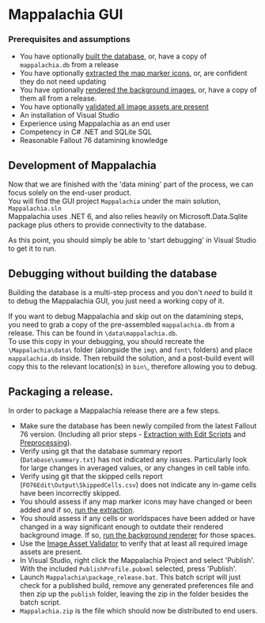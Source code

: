 # Mappalachia GUI

### Prerequisites and assumptions
* You have optionally [built the database](Ingest.md), or, have a copy of `mappalachia.db` from a release
* You have optionally [extracted the map marker icons](IconExtraction.md), or, are confident they do not need updating
* You have optionally [rendered the background images](BackgroundRendering.md), or, have a copy of them all from a release.
* You have optionally [validated all image assets are present](ImageAssetValidation.md)
* An installation of Visual Studio
* Experience using Mappalachia as an end user
* Competency in C# .NET and SQLite SQL
* Reasonable Fallout 76 datamining knowledge

## Development of Mappalachia
Now that we are finished with the 'data mining' part of the process, we can focus solely on the end-user product.<br/>
You will find the GUI project `Mappalachia` under the main solution, `Mappalachia.sln`<br/>
Mappalachia uses .NET 6, and also relies heavily on Microsoft.Data.Sqlite package plus others to provide connectivity to the database.<br/>

As this point, you should simply be able to 'start debugging' in Visual Studio to get it to run.
<br/>

## Debugging without building the database
Building the database is a multi-step process and you don't *need* to build it to debug the Mappalachia GUI, you just need a working copy of it.<br/>

If you want to debug Mappalachia and skip out on the datamining steps, you need to grab a copy of the pre-assembled `mappalachia.db` from a release. This can be found in `\data\mappalachia.db`.<br/>
To use this copy in your debugging, you should recreate the `\Mappalachia\data\` folder (alongside the `img\` and `font\` folders) and place `mappalachia.db` inside. Then rebuild the solution, and a post-build event will copy this to the relevant location(s) in `bin\`, therefore allowing you to debug.
<br/>

## Packaging a release.
In order to package a Mappalachia release there are a few steps.
* Make sure the database has been newly compiled from the latest Fallout 76 version. (Including all prior steps - [Extraction with Edit Scripts](EditScripts.md) and [Preprocessing](preprocessor.md)).
* Verify using git that the database summary report (`Database\summary.txt`) has not indicated any issues. Particularly look for large changes in averaged values, or any changes in cell table info.
* Verify using git that the skipped cells report (`FO76Edit\Output\SkippedCells.csv`) does not indicate any in-game cells have been incorrectly skipped.
* You should assess if any map marker icons may have changed or been added and if so, [run the extraction](IconExtraction.md).
* You should assess if any cells or worldspaces have been added or have changed in a way significant enough to outdate their rendered background image. If so, [run the background renderer](BackgroundRendering.md) for those spaces.
* Use the [Image Asset Validator](ImageAssetValidation.md) to verify that at least all required image assets are present.
* In Visual Studio, right click the Mappalachia Project and select 'Publish'. With the included `PublishProfile.pubxml` selected, press 'Publish'.
* Launch `Mappalachia\package_release.bat`. This batch script will just check for a published build, remove any generated preferences file and then zip up the `publish` folder, leaving the zip in the folder besides the batch script.
* `Mappalachia.zip` is the file which should now be distributed to end users.
